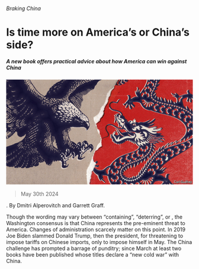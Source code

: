 ###### Braking China

# Is time more on America’s or China’s side? 

##### A new book offers practical advice about how America can win against China 

![image](images/20240601_CUD002.jpg) 

> May 30th 2024 

. By Dmitri Alperovitch and Garrett Graff. 

Though the wording may vary between “containing”, “deterring”,  or , the Washington consensus is that China represents the pre-eminent threat to America. Changes of administration scarcely matter on this point. In 2019 Joe Biden slammed Donald Trump, then the president, for threatening to impose tariffs on Chinese imports, only to impose  himself in May. The China challenge has prompted a barrage of punditry; since March at least two books have been published whose titles declare a “new cold war” with China.

